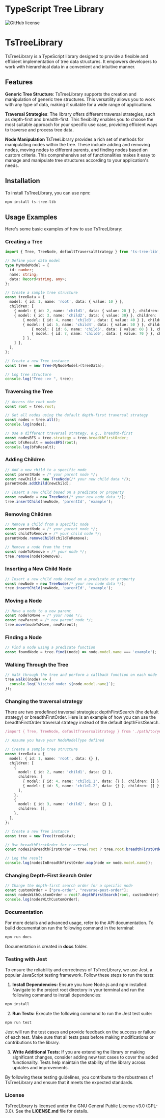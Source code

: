 # TypeScript Tree Library

![GitHub license](https://img.shields.io/badge/license-GPL--3.0%2B-blue.svg)

# TsTreeLibrary

TsTreeLibrary is a TypeScript library designed to provide a flexible and efficient implementation of tree data structures. It empowers developers to work with hierarchical data in a convenient and intuitive manner.

## Features

**Generic Tree Structure**: TsTreeLibrary supports the creation and manipulation of generic tree structures. This versatility allows you to work with any type of data, making it suitable for a wide range of applications.

**Traversal Strategies**: The library offers different traversal strategies, such as depth-first and breadth-first. This flexibility enables you to choose the most suitable approach for your specific use case, providing efficient ways to traverse and process tree data.

**Node Manipulation** TsTreeLibrary provides a rich set of methods for manipulating nodes within the tree. These include adding and removing nodes, moving nodes to different parents, and finding nodes based on custom criteria. This comprehensive set of functionalities makes it easy to manage and manipulate tree structures according to your application's needs.

## Installation

To install TsTreeLibrary, you can use npm:

```bash
npm install ts-tree-lib
```

## Usage Examples
Here's some basic examples of how to use TsTreeLibrary:

### Creating a Tree
```typescript
import { Tree, TreeNode, defaultTraversalStrategy } from 'ts-tree-lib';

// Define your data model
type MyNodeModel = {
  id: number;
  name: string;
  data: Record<string, any>;
};

// Create a sample tree structure
const treeData = {
  model: { id: 1, name: 'root', data: { value: 10 } },
  children: [
    { model: { id: 2, name: 'child1', data: { value: 20 } }, children: [] },
    { model: { id: 3, name: 'child2', data: { value: 30} }, children: [
        { model: { id: 4, name: 'child3', data: { value: 40 } }, children: [] },
        { model: { id: 5, name: 'child4', data: { value: 50 } }, children: [
            { model: { id: 6, name: 'child5', data: { value: 60 } }, children: [] },
            { model: { id: 7, name: 'child6', data: { value: 70 } }, children: [] },
        ] },
    ] },
  ],
};

// Create a new Tree instance
const tree = new Tree<MyNodeModel>(treeData);

// Log tree structure
console.log("Tree :>> ", tree);
```

### Traversing the Tree

```typescript
// Access the root node
const root = tree.root;

// Get all nodes using the default depth-first traversal strategy
const nodes = tree.all();
console.log(nodes);

// Use a different traversal strategy, e.g., breadth-first
const nodesBFS = tree.strategy = tree.breadthFirstOrder;
const bfsResult = nodesBFS(root);
console.log(bfsResult);
```
### Adding Children
```typescript
// Add a new child to a specific node
const parentNode = /* your parent node */;
const newChild = new TreeNode(/* your new child data */);
parentNode.addChild(newChild);

// Insert a new child based on a predicate or property
const newNode = new TreeNode(/* your new node data */);
tree.insertChild(newNode, 'parentId', 'example');
```

### Removing Children
```typescript
// Remove a child from a specific node
const parentNode = /* your parent node */;
const childToRemove = /* your child node */;
parentNode.removeChild(childToRemove);

// Remove a node from the tree
const nodeToRemove = /* your node */;
tree.remove(nodeToRemove);
```

### Inserting a New Child Node
```typescript
// Insert a new child node based on a predicate or property
const newNode = new TreeNode(/* your new node data */);
tree.insertChild(newNode, 'parentId', 'example');
```

### Moving a Node
```typescript
// Move a node to a new parent
const nodeToMove = /* your node */;
const newParent = /* new parent node */;
tree.move(nodeToMove, newParent);
```

### Finding a Node
```typescript
// Find a node using a predicate function
const foundNode = tree.find((node) => node.model.name === 'example');
```

### Walking Through the Tree
```typescript
// Walk through the tree and perform a callback function on each node
tree.walk((node) => {
  console.log(`Visited node: ${node.model.name}`);
});
```

### Changing the traversal strategy
There are two predefined traversal strategies: depthFirstSearch (the default strategy) or breadthFirstOrder.
Here is an example of how you can use the breadthFirstOrder traversal strategy instead of the default depthFirstSearch.

```typescript
/import { Tree, TreeNode, defaultTraversalStrategy } from './path/to/your/tree/library';

// Assume you have your NodeModelType defined

// Create a sample tree structure
const treeData = {
  model: { id: 1, name: 'root', data: {} },
  children: [
    {
      model: { id: 2, name: 'child1', data: {} },
      children: [
        { model: { id: 4, name: 'child1.1', data: {} }, children: [] },
        { model: { id: 5, name: 'child1.2', data: {} }, children: [] },
      ],
    },
    {
      model: { id: 3, name: 'child2', data: {} },
      children: [],
    },
  ],
};

// Create a new Tree instance
const tree = new Tree(treeData);

// Use breadthFirstOrder for traversal
const nodesInBreadthFirstOrder = tree.root ? tree.root.breadthFirstOrder(tree.root) : [];

// Log the result
console.log(nodesInBreadthFirstOrder.map(node => node.model.name));
```

### Changing Depth-First Search Order
```typescript
// Change the depth-first search order for a specific node
const customOrder = ["pre-order", "reverse-post-order"];
const nodesWithCustomOrder = root?.depthFirstSearch(root, customOrder);
console.log(nodesWithCustomOrder);

```


### Documentation
For more details and advanced usage, refer to the API documentation.
To build documentation run the following command in the terminal:

```bash
npm run docs
```
Documentation is created in **docs** folder.

### Testing with Jest

To ensure the reliability and correctness of TsTreeLibrary, we use Jest, a popular JavaScript testing framework. Follow these steps to run the tests:

1. **Install Dependencies:**
Ensure you have Node.js and npm installed. Navigate to the project root directory in your terminal and run the following command to install dependencies:

```bash
npm install
```

2. **Run Tests:**
Execute the following command to run the Jest test suite:
```bash
npm run test
```
Jest will run the test cases and provide feedback on the success or failure of each test. Make sure that all tests pass before making modifications or contributions to the library.

3. **Write Additional Tests:**
If you are extending the library or making significant changes, consider adding new test cases to cover the added functionality. Tests help maintain the stability of the library across updates and improvements.

By following these testing guidelines, you contribute to the robustness of TsTreeLibrary and ensure that it meets the expected standards.


### License
TsTreeLibrary is licensed under the GNU General Public License v3.0 (GPL-3.0). See the **LICENSE.md** file for details.